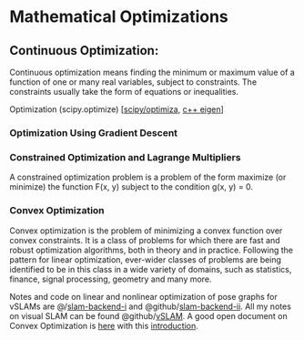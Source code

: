 # Mathematical Optimizations

## Continuous Optimization:

Continuous optimization means finding the minimum or maximum value of a function of one or many real variables, subject to constraints. The constraints usually take the form of equations or inequalities. 

Optimization (scipy.optimize) [[scipy/optimiza](https://docs.scipy.org/doc/scipy/tutorial/optimize.html), [c++ eigen](https://eigen.tuxfamily.org/index.php?title=Main_Page)] 

### Optimization Using Gradient Descent

### Constrained Optimization and Lagrange Multipliers

A constrained optimization problem is a problem of the form
maximize (or minimize) the function F(x, y) subject to the
condition g(x, y) = 0.


### Convex Optimization

Convex optimization is the problem of minimizing a convex function over convex constraints. It is a class of problems for which there are fast and robust optimization algorithms, both in theory and in practice. Following the pattern for linear optimization, ever-wider classes of problems are being identified to be in this class in a wide variety of domains, such as statistics, finance, signal processing, geometry and many more. 

Notes and code on linear and nonlinear optimization of pose graphs for vSLAMs are @/[slam-backend-i](https://github.com/florist-notes/aicore_n/blob/main/notes/code/slam/optimization.MD) and @github/[slam-backend-ii](https://github.com/florist-notes/aicore_n/blob/main/notes/code/slam/optimization2.MD). All my notes on visual SLAM can be found @github/[vSLAM](https://github.com/florist-notes/aicore_n/blob/main/notes/code/slam/README.MD). A good open document on Convex Optimization is [here](./notes/convexopt.pdf) with this [introduction](https://youtu.be/oLowhs83aHk?si=wb0bQ1pB7bpv4MaL).